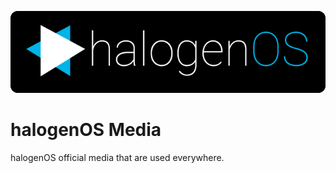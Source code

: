 ![Official logo](https://raw.githubusercontent.com/HalogenOS/halogenos_official_media/XOS-6.0/logo/1/github-banner.png) 

# halogenOS Media
halogenOS official media that are used everywhere.
